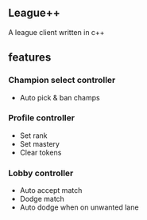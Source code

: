 ## League++
A league client written in c++

## features

### Champion select controller
* Auto pick & ban champs

### Profile controller
* Set rank
* Set mastery
* Clear tokens

### Lobby controller
* Auto accept match
* Dodge match
* Auto dodge when on unwanted lane

<!--
## building
* CMake

### how to build
1. first build the rust project
```bash
# (powershell)
$ cd src/chatproxy
$ cargo build; cargo build --release
```

2. build the C++ project using CMake.
-->